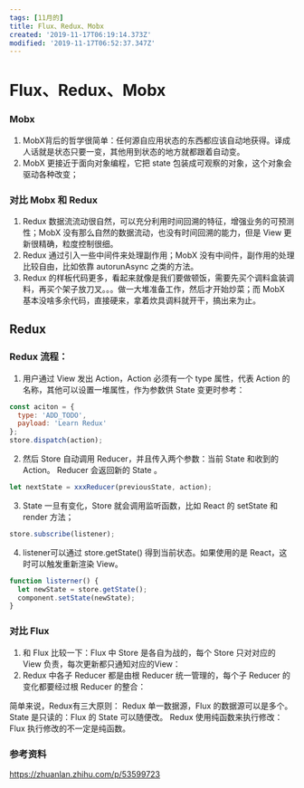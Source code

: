 ```yaml
---
tags: [11月的]
title: Flux、Redux、Mobx
created: '2019-11-17T06:19:14.373Z'
modified: '2019-11-17T06:52:37.347Z'
---
```


# Flux、Redux、Mobx

### Mobx 

1. MobX背后的哲学很简单：任何源自应用状态的东西都应该自动地获得。译成人话就是状态只要一变，其他用到状态的地方就都跟着自动变。
2. MobX 更接近于面向对象编程，它把 state 包装成可观察的对象，这个对象会驱动各种改变；

### 对比 Mobx 和 Redux

1. Redux 数据流流动很自然，可以充分利用时间回溯的特征，增强业务的可预测性；MobX 没有那么自然的数据流动，也没有时间回溯的能力，但是 View 更新很精确，粒度控制很细。
2. Redux 通过引入一些中间件来处理副作用；MobX 没有中间件，副作用的处理比较自由，比如依靠 autorunAsync 之类的方法。
3. Redux 的样板代码更多，看起来就像是我们要做顿饭，需要先买个调料盒装调料，再买个架子放刀叉。。。做一大堆准备工作，然后才开始炒菜；而 MobX 基本没啥多余代码，直接硬来，拿着炊具调料就开干，搞出来为止。




## Redux
### Redux 流程：

1. 用户通过 View 发出 Action，Action 必须有一个 type 属性，代表 Action 的名称，其他可以设置一堆属性，作为参数供 State 变更时参考：
```javascript
const aciton = {
  type: 'ADD_TODO',
  payload: 'Learn Redux'
};
store.dispatch(action);
```
2. 然后 Store 自动调用 Reducer，并且传入两个参数：当前 State 和收到的 Action。 Reducer 会返回新的 State 。
```javascript
let nextState = xxxReducer(previousState, action);
```

3. State 一旦有变化，Store 就会调用监听函数，比如 React 的 setState 和 render 方法；
```javascript
store.subscribe(listener);
```

4. listener可以通过 store.getState() 得到当前状态。如果使用的是 React，这时可以触发重新渲染 View。
```javascript
function listerner() {
  let newState = store.getState();
  component.setState(newState);   
}
```

### 对比 Flux

1. 和 Flux 比较一下：Flux 中 Store 是各自为战的，每个 Store 只对对应的 View 负责，每次更新都只通知对应的View：
2. Redux 中各子 Reducer 都是由根 Reducer 统一管理的，每个子 Reducer 的变化都要经过根 Reducer 的整合：

简单来说，Redux有三大原则： Redux 单一数据源，Flux 的数据源可以是多个。 
State 是只读的：Flux 的 State 可以随便改。
Redux 使用纯函数来执行修改：Flux 执行修改的不一定是纯函数。

### 参考资料

https://zhuanlan.zhihu.com/p/53599723



